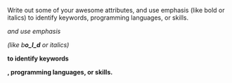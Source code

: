 Write out some of your awesome attributes, and use emphasis (like bold or italics) to identify keywords, programming languages, or skills.

_and use emphasis_

*(like b**o_l_d** or italics)*

**to identify keywords**

__, programming languages, or skills.__ 
